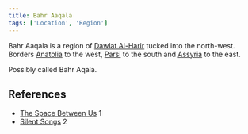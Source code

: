 ```yaml
---
title: Bahr Aaqala
tags: ['Location', 'Region']
---
```

Bahr Aaqala is a region of [Dawlat Al-Harir](/_wiki/dawlat-al-harir.md) tucked into the north-west. Borders [Anatolia](/_wiki/anatolia.md) to the west, [Parsi](/_wiki/parsi.md) to the south and [Assyria](/_wiki/assyria.md) to the east.

Possibly called Bahr Aqala.

## References
- [The Space Between Us](/_wiki/the-space-between-us.md) 1
- [Silent Songs](/_wiki/silent-songs.md) 2
